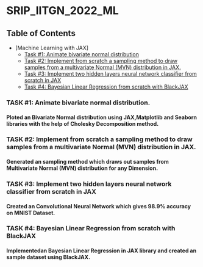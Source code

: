 # SRIP_IITGN_2022_ML

## Table of Contents
  * [Machine Learning with JAX]
    + [Task #1: Animate bivariate normal distribution](#TASK-1:-Animate-bivariate-normal-distribution)
    + [Task #2: Implement from scratch a sampling method to draw samples from a multivariate Normal (MVN) distribution in JAX. ](#TASK-2:-Implement-from-scratch-a-sampling-method-to-draw-samples-from-a-multivariate-Normal-(MVN)-distribution-in-JAX)
    + [Task #3: Implement two hidden layers neural network classifier from scratch in JAX](#Task-3:-Implement-two-hidden-layers-neural-network-classifier-from-scratch-in-JAX)
    + [Task #4: Bayesian Linear Regression from scratch with BlackJAX](#Task-4:-Bayesian-Linear-Regression-from-scratch-with-BlackJAX)
   
   
### TASK #1: Animate bivariate normal distribution.
#### Ploted an Bivariate Normal distribution using JAX,Matplotlib and Seaborn libraries with the help of Cholesky Decomposition method.

### TASK #2: Implement from scratch a sampling method to draw samples from a multivariate Normal (MVN) distribution in JAX.
#### Generated an sampling method which draws out samples from Multivariate Normal (MVN) distribution for any Dimension.

### TASK #3: Implement two hidden layers neural network classifier from scratch in JAX
#### Created an Convolutional Neural Network which gives 98.9% accuracy on MNIST Dataset. 

### TASK #4: Bayesian Linear Regression from scratch with BlackJAX 
#### Implementedan Bayesian Linear Regression in JAX library and created an sample dataset using BlackJAX. 
